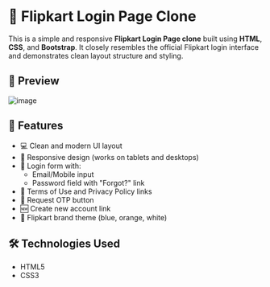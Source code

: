 # 🛒 Flipkart Login Page Clone

This is a simple and responsive **Flipkart Login Page clone** built using **HTML**, **CSS**, and **Bootstrap**. It closely resembles the official Flipkart login interface and demonstrates clean layout structure and styling.

## 📸 Preview

![image](https://github.com/user-attachments/assets/58616496-51cc-4920-a182-93d24ec348e2)


## 🚀 Features

- 💻 Clean and modern UI layout
- 📱 Responsive design (works on tablets and desktops)
- 🔐 Login form with:
  - Email/Mobile input
  - Password field with "Forgot?" link
- 📜 Terms of Use and Privacy Policy links
- 🔁 Request OTP button
- 🆕 Create new account link
- 🎨 Flipkart brand theme (blue, orange, white)


## 🛠️ Technologies Used

- HTML5
- CSS3
  


